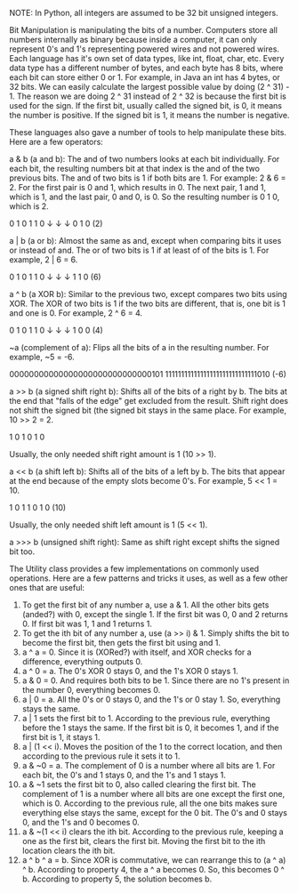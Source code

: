 NOTE: In Python, all integers are assumed to be 32 bit unsigned integers.

Bit Manipulation is manipulating the bits of a number. Computers store all numbers internally as binary because inside a computer, it can only
represent 0's and 1's representing powered wires and not powered wires. Each language has it's own set of data types, like int, float, char,
etc. Every data type has a different number of bytes, and each byte has 8 bits, where each bit can store either 0 or 1. For example, in Java
an int has 4 bytes, or 32 bits. We can easily calculate the largest possible value by doing (2 ^ 31) - 1. The reason we are doing 2 ^ 31 instead
of 2 ^ 32 is because the first bit is used for the sign. If the first bit, usually called the signed bit, is 0, it means the number is positive.
If the signed bit is 1, it means the number is negative.

These languages also gave a number of tools to help manipulate these bits. Here are a few operators:

a & b (a and b): The and of two numbers looks at each bit individually. For each bit, the resulting numbers bit at that index is the and of the two previous bits.
The and of two bits is 1 if both bits are 1. For example: 2 & 6 = 2. For the first pair is 0 and 1, which results in 0. The next pair, 1 and 1, which is 1, and the
last pair, 0 and 0, is 0. So the resulting number is 0 1 0, which is 2.

0 1 0
1 1 0
↓ ↓ ↓
0 1 0 (2)

a | b (a or b): Almost the same as and, except when comparing bits it uses or instead of and. The or of two bits is 1 if at least of of the bits is 1. For example,
2 | 6 = 6.

0 1 0
1 1 0
↓ ↓ ↓
1 1 0 (6)

a ^ b (a XOR b): Similar to the previous two, except compares two bits using XOR. The XOR of two bits is 1 if the two bits are different, that is, one bit is 1
and one is 0. For example, 2 ^ 6 = 4.

0 1 0
1 1 0
↓ ↓ ↓
1 0 0 (4)

~a (complement of a): Flips all the bits of a in the resulting number. For example, ~5 = -6.

00000000000000000000000000000101
11111111111111111111111111111010 (-6)

a >> b (a signed shift right b): Shifts all of the bits of a right by b. The bits at the end that "falls of the edge" get excluded from the result. Shift right
does not shift the signed bit (the signed bit stays in the same place. For example, 10 >> 2 = 2.

1 0 1 0
    1 0



Usually, the only needed shift right amount is 1 (10 >> 1).

a << b (a shift left b): Shifts all of the bits of a left by b. The bits that appear at the end because of the empty slots become 0's. For example, 5 << 1 = 10.

1 0 1
1 0 1 0 (10)

Usually, the only needed shift left amount is 1 (5 << 1).

a >>> b (unsigned shift right): Same as shift right except shifts the signed bit too.

The Utility class provides a few implementations on commonly used operations. Here are a few patterns and tricks it uses, as well as a few other ones that are
useful:

1. To get the first bit of any number a, use a & 1. All the other bits gets (anded?) with 0, except the single 1. If the first bit was 0, 0 and
2 returns 0. If first bit was 1, 1 and 1 returns 1.
3. To get the ith bit of any number a, use (a >> i) & 1. Simply shifts the bit to become the first bit, then gets the first bit using and 1.
4. a ^ a = 0. Since it is (XORed?) with itself, and XOR checks for a difference, everything outputs 0.
5. a ^ 0 = a. The 0's XOR 0 stays 0, and the 1's XOR 0 stays 1.
6. a & 0 = 0. And requires both bits to be 1. Since there are no 1's present in the number 0, everything becomes 0.
7. a | 0 = a. All the 0's or 0 stays 0, and the 1's or 0 stay 1. So, everything stays the same.
8. a | 1 sets the first bit to 1. According to the previous rule, everything before the 1 stays the same. If the first bit is 0, it becomes 1, and if the first bit
is 1, it stays 1.
9. a | (1 << i). Moves the position of the 1 to the correct location, and then according to the previous rule it sets it to 1.
10. a & ~0 = a. The complement of 0 is a number where all bits are 1. For each bit, the 0's and 1 stays 0, and the 1's and 1 stays 1.
11. a & ~1 sets the first bit to 0, also called clearing the first bit. The complement of 1 is a number where all bits are one except the first one, which is 0.
According to the previous rule, all the one bits makes sure everything else stays the same, except for the 0 bit. The 0's and 0 stays 0, and the 1's and 0 becomes 0.
12. a & ~(1 << i) clears the ith bit. According to the previous rule, keeping a one as the first bit, clears the first bit. Moving the first bit to the ith location
clears the ith bit.
13. a ^ b ^ a = b. Since XOR is commutative, we can rearrange this to (a ^ a) ^ b. According to property 4, the a ^ a becomes 0. So, this becomes 0 ^ b. According to
property 5, the solution becomes b.